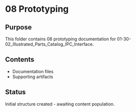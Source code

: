 # 08 Prototyping

## Purpose
This folder contains 08 prototyping documentation for 01-30-02_Illustrated_Parts_Catalog_IPC_Interface.

## Contents
- Documentation files
- Supporting artifacts

## Status
Initial structure created - awaiting content population.
